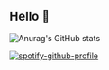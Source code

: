## Hello 👋
![Anurag's GitHub stats](https://github-readme-stats.vercel.app/api?username=synrequest&show_icons=true&theme=dark)


[![spotify-github-profile](https://spotify-github-profile.kittinanx.com/api/view?uid=chiwichiwi2010&cover_image=true&theme=default&show_offline=false&background_color=121212&interchange=false)](https://github.com/kittinan/spotify-github-profile)
